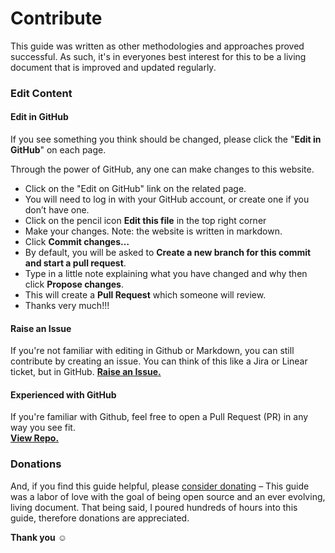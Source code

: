 # Contribute

This guide was written as other methodologies and approaches proved successful. As such, it's in everyones best interest for this to be a living document that is improved and updated regularly.

### Edit Content

#### Edit in GitHub

If you see something you think should be changed, please click the "**Edit in GitHub**" on each page.

Through the power of GitHub, any one can make changes to this website.

* Click on the "Edit on GitHub" link on the related page.
* You will need to log in with your GitHub account, or create one if you don’t have one.
* Click on the pencil icon **Edit this file** in the top right corner
* Make your changes. Note: the website is written in markdown.
* Click **Commit changes…**
* By default, you will be asked to **Create a new branch for this commit and start a pull request**.
* Type in a little note explaining what you have changed and why then click **Propose changes**.
* This will create a **Pull Request** which someone will review.
* Thanks very much!!!

#### Raise an Issue

If you're not familiar with editing in Github or Markdown, you can still contribute by creating an issue. You can think of this like a Jira or Linear ticket, but in GitHub. [**Raise an Issue.**](https://github.com/markthepixel/pmguidebook/issues)

#### Experienced with GitHub

If you're familiar with Github, feel free to open a Pull Request (PR) in any way you see fit.\
[**View Repo.**](https://github.com/markthepixel/pmguidebook)

### Donations

And, if you find this guide helpful, please [consider donating](https://donate.stripe.com/5kAbK3bqOeekgqkaEI) – This guide was a labor of love with the goal of being open source and an ever evolving, living document. That being said, I poured hundreds of hours into this guide, therefore donations are appreciated.

**Thank you** :relaxed:
